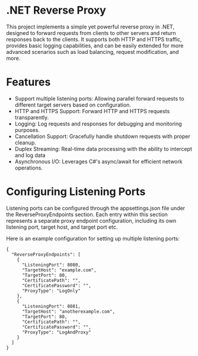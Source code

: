 # .NET Reverse Proxy
This project implements a simple yet powerful reverse proxy in .NET, designed to forward requests from clients to other servers and return responses back to the clients. It supports both HTTP and HTTPS traffic, provides basic logging capabilities, and can be easily extended for more advanced scenarios such as load balancing, request modification, and more.

# Features
* Support multiple listening ports: Allowing parallel forward requests to different target servers based on configuration.
* HTTP and HTTPS Support: Forward HTTP and HTTPS requests transparently.
* Logging: Log requests and responses for debugging and monitoring purposes.
* Cancellation Support: Gracefully handle shutdown requests with proper cleanup.
* Duplex Streaming: Real-time data processing with the ability to intercept and log data
* Asynchronous I/O: Leverages C#'s async/await for efficient network operations.

# Configuring Listening Ports
Listening ports can be configured through the appsettings.json file under the ReverseProxyEndpoints section. Each entry within this section represents a separate proxy endpoint configuration, including its own listening port, target host, and target port etc.

Here is an example configuration for setting up multiple listening ports:

```
{
  "ReverseProxyEndpoints": [
    {
      "ListeningPort": 8080,
      "TargetHost": "example.com",
      "TargetPort": 80,
      "CertificatePath": "",
      "CertificatePassword": "",
      "ProxyType": "LogOnly"
    },
    {
      "ListeningPort": 8081,
      "TargetHost": "anotherexample.com",
      "TargetPort": 80,
      "CertificatePath": "",
      "CertificatePassword": "",
      "ProxyType": "LogAndProxy"
    }
  ]
}
```